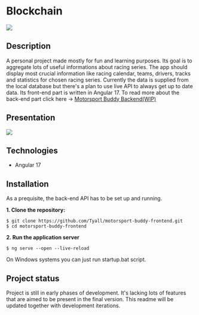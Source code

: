 # Blockchain
![](https://img.shields.io/badge/Programming-Angular-red)
## Description
A personal project made mostly for fun and learning purposes. 
Its goal is to aggregate lots of useful informations about racing series.
The app should display most crucial information like racing calendar, teams, drivers, tracks and statistics for chosen racing series.
Currently the data is supplied from the local database but there's a plan to use live API to always get up to date data.
Its front-end part is written in Angular 17. To read more about the back-end part click here -> [Motorsport Buddy Backend(WIP)](https://github.com/Tyall/motorsport-buddy)

## Presentation

![](https://github.com/Tyall/motorsport-buddy-frontend/blob/main/motorsport-buddy.gif)

## Technologies
* Angular 17
  
## Installation

As a prequisite, the back-end API has to be set up and running.

**1. Clone the repository:**

```
$ git clone https://github.com/Tyall/motorsport-buddy-frontend.git
$ cd motorsport-buddy-frontend
```
**2. Run the application server**

```
$ ng serve --open --live-reload
```

On Windows systems you can just run startup.bat script.


## Project status
Project is still in early phases of development. It's lacking lots of features that are aimed to be present in the final version.
This readme will be updated together with development iterations.
